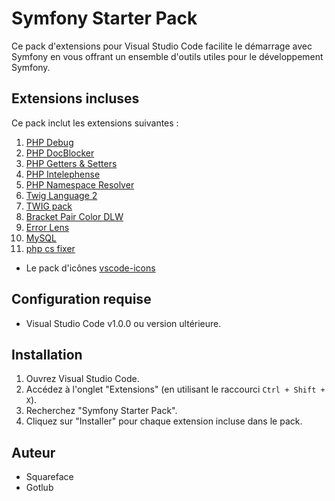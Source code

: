 # Symfony Starter Pack

Ce pack d'extensions pour Visual Studio Code facilite le démarrage avec Symfony en vous offrant un ensemble d'outils utiles pour le développement Symfony.

## Extensions incluses

Ce pack inclut les extensions suivantes :

1. [PHP Debug](https://marketplace.visualstudio.com/items?itemName=xdebug.php-debug)
2. [PHP DocBlocker](https://marketplace.visualstudio.com/items?itemName=neilbrayfield.php-docblocker)
3. [PHP Getters & Setters](https://marketplace.visualstudio.com/items?itemName=phproberto.vscode-php-getters-setters)
4. [PHP Intelephense](https://marketplace.visualstudio.com/items?itemName=bmewburn.vscode-intelephense-client)
5. [PHP Namespace Resolver](https://marketplace.visualstudio.com/items?itemName=MehediDracula.php-namespace-resolver)
6. [Twig Language 2](https://marketplace.visualstudio.com/items?itemName=mblode.twig-language-2)
7. [TWIG pack](https://marketplace.visualstudio.com/items?itemName=bajdzis.vscode-twig-pack)
8. [Bracket Pair Color DLW](https://marketplace.visualstudio.com/items?itemName=BracketPairColorDLW.bracket-pair-color-dlw)
9. [Error Lens](https://marketplace.visualstudio.com/items?itemName=usernamehw.errorlens)
10. [MySQL](https://marketplace.visualstudio.com/items?itemName=cweijan.vscode-mysql-client2)
11. [php cs fixer](https://marketplace.visualstudio.com/items?itemName=junstyle.php-cs-fixer)


- Le pack d'icônes [vscode-icons](https://marketplace.visualstudio.com/items?itemName=vscode-icons-team.vscode-icons)

## Configuration requise

- Visual Studio Code v1.0.0 ou version ultérieure.

## Installation

1. Ouvrez Visual Studio Code.
2. Accédez à l'onglet "Extensions" (en utilisant le raccourci `Ctrl + Shift + X`).
3. Recherchez "Symfony Starter Pack".
4. Cliquez sur "Installer" pour chaque extension incluse dans le pack.

## Auteur

- Squareface
- Gotlub